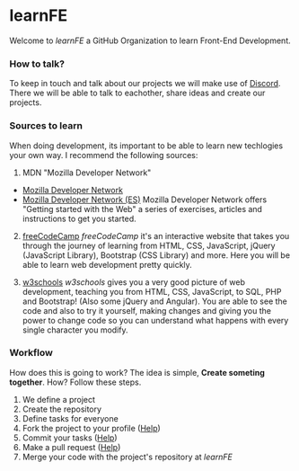# learnFE

Welcome to *learnFE* a GitHub Organization to learn Front-End Development.

### How to talk?
To keep in touch and talk about our projects we will make use of [Discord](https://discordapp.com/).
There we will be able to talk to eachother, share ideas and create our projects.

### Sources to learn
When doing development, its important to be able to learn new techlogies your own way.
I recommend the following sources:

1. MDN "Mozilla Developer Network"
  - [Mozilla Developer Network](https://developer.mozilla.org/en-US/docs/Learn/Getting_started_with_the_web)
  - [Mozilla Developer Network (ES)](https://developer.mozilla.org/es/docs/Learn/Getting_started_with_the_web)
  Mozilla Developer Network offers "Getting started with the Web" a series of exercises, articles and instructions to get you started.

2. [freeCodeCamp](https://www.freecodecamp.org/)
  *freeCodeCamp* it's an interactive website that takes you through the journey of learning from HTML, CSS, JavaScript, jQuery (JavaScript Library), Bootstrap (CSS Library) and more. Here you will be able to learn web development pretty quickly.

3. [w3schools](https://www.w3schools.com/)
  *w3schools* gives you a very good picture of web development, teaching you from HTML, CSS, JavaScript, to SQL, PHP and Bootstrap! (Also some jQuery and Angular). You are able to see the code and also to try it yourself, making changes and giving you the power to change code so you can understand what happens with every single character you modify.

### Workflow

How does this is going to work?
The idea is simple, **Create someting together**. How? Follow these steps.

1. We define a project
2. Create the repository
3. Define tasks for everyone
4. Fork the project to your profile ([Help](https://help.github.com/articles/fork-a-repo/))
5. Commit your tasks ([Help](https://readwrite.com/2013/10/02/github-for-beginners-part-2/))
6. Make a pull request ([Help](https://help.github.com/articles/about-pull-requests/))
7. Merge your code with the project's repository at *learnFE*
